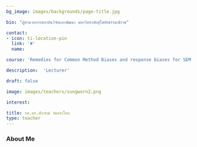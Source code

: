 ```yaml
---
bg_image: images/backgrounds/page-title.jpg

bio: "ผู้อำนวยการสถาบันวิจัยและพัฒนา มหาวิทยาลัยสุโขทัยธรรมาธิราช" 

contact:
- icon: ti-location-pin
  link: '#'
  name: 

course: 'Remedies for Common Method Biases and response biases for SEM research'

description:  'Lecturer'

draft: false

image: images/teachers/sungworn2.png

interest: 

title: รศ.ดร.สังวรณ์ งัดกระโทก
type: teacher
---
```



### About Me

